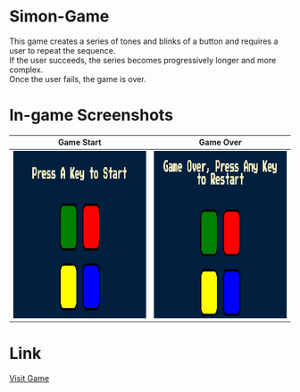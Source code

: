 # Simon-Game

This game creates a series of tones and blinks of a button and requires a user to repeat the sequence.<br>If the user succeeds, the series becomes progressively longer and more complex.<br>Once the user fails, the game is over.

# In-game Screenshots
<div align="center">

| Game Start | Game Over |
| ----------- | ----------- |
| <img src="images/gameplay.png" alt="game-start-screenshot" width="100%" height="300px"> | <img src="images/gameover.png" alt="game-over-screenshot" width="100%" height="300px"> |

</div>

# Link

<a href="https://atharvashirsh.github.io/Simon-Game/" target="_blank" >Visit Game</a>
